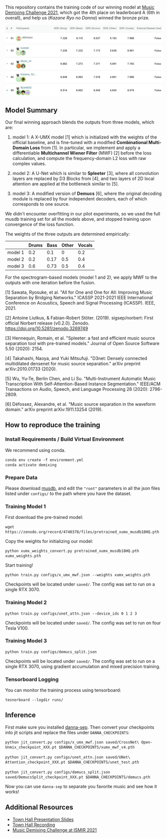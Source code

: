 This repository contains the training code of our winning model at [Music Demixing Challenge 2021](https://www.aicrowd.com/challenges/music-demixing-challenge-ismir-2021), which got the 4th place on leaderboard A (6th in overall), and help us (*Kazane Ryo no Danna*) winned the bronze prize.  

![](./images/mdx_leaderboard_A.png)

## Model Summary

Our final winning approach blends the outputs from three models, which are:

1. model 1: A X-UMX model [1] which is initialized with the weights of the official baseline, and is fine-tuned with a modified **Combinational Multi-Domain Loss** from [1]. In particular, we implement and apply a differentiable **Multichannel Wiener Filter** (MWF) [2] before the loss calculation, and compute the frequency-domain L2 loss with raw complex values.

2. model 2: A U-Net which is similar to **Spleeter** [3], where all convolution layers are replaced by D3 Blocks from [4], and two layers of 2D local attention are applied at the bottleneck similar to [5].

3. model 3: A modified version of **Demucs** [6], where the original decoding module is replaced by four independent decoders, each of which corresponds to one source.

We didn't encounter overfitting in our pilot experiments, so we used the full musdb training set for all the models above, and stopped training upon convergence of the loss function.

The weights of the three outputs are determined empirically:

|         | Drums | Bass | Other | Vocals |
|---------|-------|------|-------|--------|
| model 1 | 0.2   | 0.1  | 0     | 0.2    |
| model 2 | 0.2   | 0.17 | 0.5   | 0.4    |
| model 3 | 0.6   | 0.73 | 0.5   | 0.4    |

For the spectrogram-based models (model 1 and 2), we apply MWF to the outputs with one iteration before the fusion.

[1] Sawata, Ryosuke, et al. "All for One and One for All: Improving Music Separation by Bridging Networks." ICASSP 2021-2021 IEEE International Conference on Acoustics, Speech and Signal Processing (ICASSP). IEEE, 2021.

[2] Antoine Liutkus, & Fabian-Robert Stöter. (2019). sigsep/norbert: First official Norbert release (v0.2.0). Zenodo. https://doi.org/10.5281/zenodo.3269749

[3] Hennequin, Romain, et al. "Spleeter: a fast and efficient music source separation tool with pre-trained models." Journal of Open Source Software 5.50 (2020): 2154.

[4] Takahashi, Naoya, and Yuki Mitsufuji. "D3net: Densely connected multidilated densenet for music source separation." arXiv preprint arXiv:2010.01733 (2020).

[5] Wu, Yu-Te, Berlin Chen, and Li Su. "Multi-Instrument Automatic Music Transcription With Self-Attention-Based Instance Segmentation." IEEE/ACM Transactions on Audio, Speech, and Language Processing 28 (2020): 2796-2809.

[6] Défossez, Alexandre, et al. "Music source separation in the waveform domain." arXiv preprint arXiv:1911.13254 (2019).


## How to reproduce the training

### Install Requirements / Build Virtual Environment

We recommend using conda.

```commandline
conda env create -f environment.yml
conda activate demixing
```

### Prepare Data

Please download [musdb](https://zenodo.org/record/3338373), and edit the `"root"` parameters in all the json files listed under `configs/` to the path where you have the dataset.

### Training Model 1

First download the pre-trained model:

```commandline
wget https://zenodo.org/record/4740378/files/pretrained_xumx_musdb18HQ.pth
```

Copy the weights for initializing our model:

```commandline
python xumx_weights_convert.py pretrained_xumx_musdb18HQ.pth xumx_weights.pth
```

Start training!

```commandline
python train.py configs/x_umx_mwf.json --weights xumx_weights.pth
```

Checkpoints will be located under `saved/`.
The config was set to run on a single RTX 3070.

### Training Model 2


```commandline
python train.py configs/unet_attn.json --device_ids 0 1 2 3
```

Checkpoints will be located under `saved/`.
The config was set to run on four Tesla V100.

### Training Model 3


```commandline
python train.py configs/demucs_split.json
```

Checkpoints will be located under `saved/`.
The config was set to run on a single RTX 3070, using gradient accumulation and mixed precision training.

### Tensorboard Logging

You can monitor the training process using tensorboard:

```commandline
tesnorboard --logdir runs/
```

## Inference

First make sure you installed [danna-sep](https://github.com/yoyololicon/danna-sep). Then convert your checkpoints into jit scripts and replace the files under `DANNA_CHECKPOINTS`:

```commandline
python jit_convert.py configs/x_umx_mwf.json saved/CrossNet\ Open-Unmix_checkpoint_XXX.pt $DANNA_CHECKPOINTS/xumx_mwf_v4.pth

python jit_convert.py configs/unet_attn.json saved/UNet\ Attention_checkpoint_XXX.pt $DANNA_CHECKPOINTS/unet_test.pth

python jit_convert.py configs/demucs_split.json saved/DemucsSplit_checkpoint_XXX.pt $DANNA_CHECKPOINTS/demucs.pth

```
Now you can use `danna-sep` to separate you favorite music and see how it works!


## Additional Resources

* [Town Hall Presentation Slides](https://www.slideshare.net/ChinYunYu/mdx-challenge-2021-town-hall-presentation)
* [Town Hall Recording](https://youtu.be/TntPVZ4ajIk)
* [Music Demixing Challenge at ISMIR 2021](https://arxiv.org/abs/2108.13559)